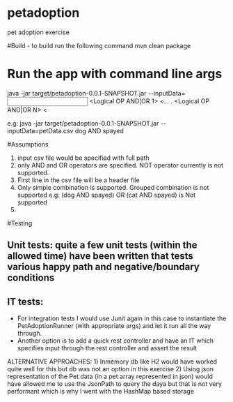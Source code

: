 # petadoption
pet adoption exercise

#Build - to build run the following command
mvn clean package

# Run the app with command line args
java -jar target/petadoption-0.0.1-SNAPSHOT.jar --inputData=<Input csv filename> <searchType1> <Logical OP AND|OR 1> <<searchType2>. . . <Logical OP AND|OR N> <<searchTypeN>

e.g:
java -jar target/petadoption-0.0.1-SNAPSHOT.jar --inputData=petData.csv dog AND spayed


#Assumptions
1) input csv file would be specified with full path
2) only AND and OR operators are specified. NOT operator currently is not supported.
3) First line in the csv file will be a header file
4) Only simple combination is supported.  Grouped combination is not supported
   e.g:
   (dog AND spayed) OR (cat AND spayed)  is Not supported
5)

#Testing
## Unit tests: quite a few unit tests (within the allowed time) have been written that tests various happy path and negative/boundary conditions
## IT tests:
   - For integration tests I would use Junit again in this case to instantiate the PetAdoptionRunner (with appropriate args) and let it run all the way through.
   - Another option is to add a quick rest controller and have an IT which specifies input through the rest controller and assert the result

ALTERNATIVE APPROACHES:
    1) Inmemory db like H2 would have worked quite well for this but db was not an option in this exercise
    2) Using json representation of the Pet data (in a pet array represented in json) would have allowed me to use the JsonPath to query the daya but that is not very performant which is why I went with the HashMap based storage


